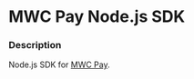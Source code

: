 # MWC Pay Node.js SDK

### Description
Node.js SDK for [MWC Pay](https://github.com/NicolasFlamel1/MWC-Pay).
